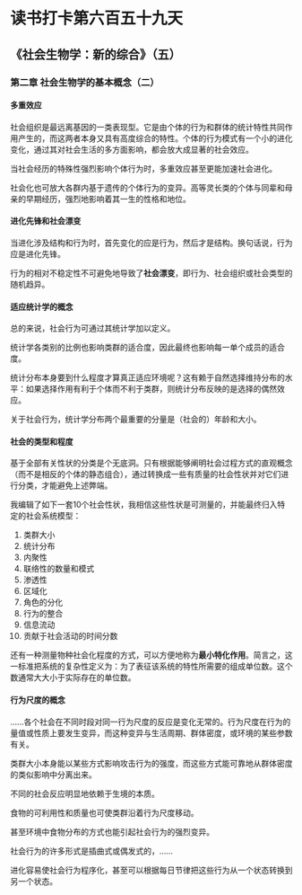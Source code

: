 # 读书打卡第六百五十九天
## 《社会生物学：新的综合》（五）
### 第二章 社会生物学的基本概念（二）
#### 多重效应

社会组织是最远离基因的一类表现型。它是由个体的行为和群体的统计特性共同作用产生的，而这两者本身又具有高度综合的特性。个体的行为模式有一个小的进化变化，通过其对社会生活的多方面影响，都会放大成显著的社会效应。

当社会经历的特殊性强烈影响个体行为时，多重效应甚至更能加速社会进化。

社会化也可放大各群内基于遗传的个体行为的变异。高等灵长类的个体与同辈和母亲的早期经历，强烈地影响着其一生的性格和地位。

#### 进化先锋和社会漂变

当进化涉及结构和行为时，首先变化的应是行为，然后才是结构。换句话说，行为应是进化先锋。

行为的相对不稳定性不可避免地导致了**社会漂变**，即行为、社会组织或社会类型的随机趋异。

#### 适应统计学的概念

总的来说，社会行为可通过其统计学加以定义。

统计学各类别的比例也影响类群的适合度，因此最终也影响每一单个成员的适合度。

统计分布本身要到什么程度才算真正适应环境呢？这有赖于自然选择维持分布的水平：如果选择作用有利于个体而不利于类群，则统计分布反映的是选择的偶然效应。

关于社会行为，统计学分布两个最重要的分量是（社会的）年龄和大小。

#### 社会的类型和程度

基于全部有关性状的分类是个无底洞。只有根据能够阐明社会过程方式的直观概念（而不是相反的个体的静态组合），通过转换成一些有质量的社会性状并对它们进行分类，才能避免上述弊端。

我编辑了如下一套10个社会性状，我相信这些性状是可测量的，并能最终归入特定的社会系统模型：
1. 类群大小
2. 统计分布
3. 内聚性
4. 联络性的数量和模式
5. 渗透性
6. 区域化
7. 角色的分化
8. 行为的整合
9. 信息流动
10. 贡献于社会活动的时间分数

还有一种测量物种社会化程度的方式，可以方便地称为**最小特化作用**。简言之，这一标准把系统的复杂性定义为：为了表征该系统的特性所需要的组成单位数。这个数通常大大小于实际存在的单位数。

#### 行为尺度的概念

……各个社会在不同时段对同一行为尺度的反应是变化无常的。行为尺度在行为的量值或性质上要发生变异，而这种变异与生活周期、群体密度，或环境的某些参数有关。

类群大小本身能以某些方式影响攻击行为的强度，而这些方式能可靠地从群体密度的类似影响中分离出来。

不同的社会反应明显地依赖于生境的本质。

食物的可利用性和质量也可使类群沿着行为尺度移动。

甚至环境中食物分布的方式也能引起社会行为的强烈变异。

社会行为的许多形式是插曲式或偶发式的，……

进化容易使社会行为程序化，甚至可以根据每日节律把这些行为从一个状态转换到另一个状态。